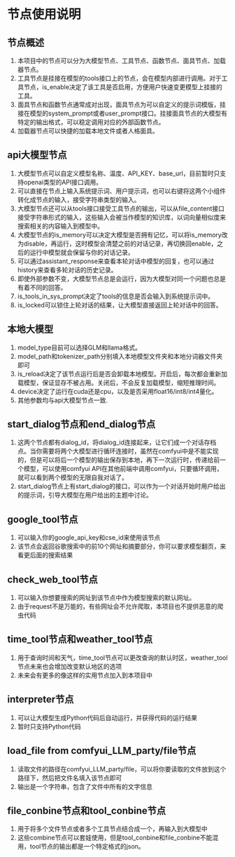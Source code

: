 # **节点使用说明**

## 节点概述
1. 本项目中的节点可以分为大模型节点、工具节点、函数节点、面具节点、加载器节点。
2. 工具节点是挂接在模型的tools接口上的节点，会在模型内部进行调用。对于工具节点，is_enable决定了该工具是否启用，方便用户快速变更模型上挂接的工具。
3. 面具节点和函数节点通常成对出现，面具节点为可以自定义的提示词模版，挂接在模型的system_prompt或者user_prompt接口。挂接面具节点的大模型有特定的输出格式，可以稳定调用对应的外部函数节点。
4. 加载器节点可以快捷的加载本地文件或者人格面具。

## api大模型节点
1. 大模型节点可以自定义模型名称、温度、API_KEY、base_url，目前暂时只支持openai类型的API接口调用。
2. 可以直接在节点上输入系统提示词、用户提示词，也可以右键将这两个小组件转化成节点的输入，接受字符串类型的输入。
3. 大模型节点还可以从tools接口接受工具节点的输出，可以从file_content接口接受字符串形式的输入，这些输入会被当作模型的知识库，以词向量相似度来搜索相关的内容输入到模型中。
4. 大模型节点的is_memory可以决定大模型是否拥有记忆，可以将is_memory改为disable，再运行，这时模型会清楚之前的对话记录，再切换回enable，之后的运行中模型就会保留与你的对话记录。
5. 可以通过assistant_response来查看本轮对话中模型的回复，也可以通过history来查看多轮对话的历史记录。
6. 即使外部参数不变，大模型节点总是会运行，因为大模型对同一个问题也总是有着不同的回答。
7. is_tools_in_sys_prompt决定了tools的信息是否会输入到系统提示词中。
8. is_locked可以锁住上轮对话的结果，让大模型直接返回上轮对话中的回答。

## 本地大模型
1. model_type目前可以选择GLM和llama格式。
2. model_path和tokenizer_path分别填入本地模型文件夹和本地分词器文件夹即可
3. is_reload决定了该节点运行后是否会卸载本地模型。开启后，每次都会重新加载模型，保证显存不被占用。关闭后，不会反复加载模型，缩短推理时间。
4. device决定了运行在cuda还是cpu，以及是否采用float16/int8/int4量化。
5. 其他参数均与api大模型节点一致.

## start_dialog节点和end_dialog节点
1. 这两个节点都有dialog_id，将dialog_id连接起来，让它们成一个对话存档点。当你需要将两个大模型进行循环连接时，虽然在comfyui中是不能实现的，但是可以将后一个模型的输出保存到本地，再下一次运行时，传递给前一个模型，可以使用comfyui API在其他前端中调用comfyui，只要循环调用，就可以看到两个模型的无限自我对话了。
2. start_dialog节点上有start_dialog的接口，可以作为一个对话开始时用户给出的提示词，引导大模型在用户给出的主题中讨论。

## google_tool节点
1. 可以输入你的google_api_key和cse_id来使用该节点
2. 该节点会返回谷歌搜索中的前10个网址和摘要部分，你可以要求模型翻页，来看更后面的搜索结果

## check_web_tool节点
1. 可以输入你想要搜索的网址到该节点中作为模型搜索的默认网址。
2. 由于request不是万能的，有些网址会不允许爬取，本项目也不提供恶意的爬虫代码

## time_tool节点和weather_tool节点
1. 用于查询时间和天气，time_tool节点可以更改查询的默认时区，weather_tool节点未来也会增加改变默认地区的选项
2. 未来会有更多的像这样的实用节点加入到本项目中

## interpreter节点
1. 可以让大模型生成Python代码后自动运行，并获得代码的运行结果
2. 暂时只支持Python代码

## load_file from comfyui_LLM_party/file节点
1. 读取文件的路径在comfyui_LLM_party/file，可以将你要读取的文件放到这个路径下，然后把文件名填入该节点即可
2. 输出是一个字符串，包含了文件中所有的文字信息

## file_conbine节点和tool_conbine节点
1. 用于将多个文件节点或者多个工具节点结合成一个，再输入到大模型中
2. 这些combine节点可以套娃使用，但是tool_conbine和file_conbine不能混用，tool节点的输出都是一个特定格式的json。
